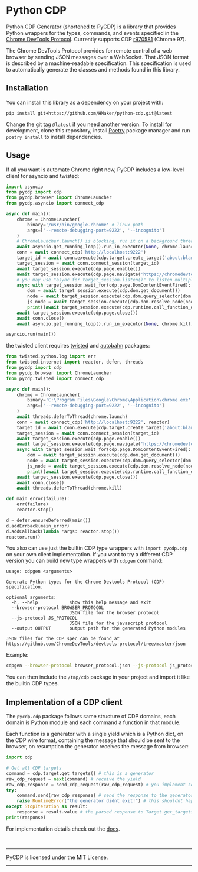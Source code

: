 # Python CDP
Python CDP Generator (shortened to PyCDP) is a library that provides
Python wrappers for the types, commands, and events specified in the [Chrome
DevTools Protocol][1]. Currently supports CDP [r970581][2] (Chrome 97).

The Chrome DevTools Protocol provides for remote control of a web browser by
sending JSON messages over a WebSocket. That JSON format is described by a
machine-readable specification. This specification is used to automatically
generate the classes and methods found in this library.

## Installation
You can install this library as a dependency on your project with:
```
pip install git+https://github.com/HMaker/python-cdp.git@latest
```
Change the git tag `@latest` if you need another version. To install for development, clone this
repository, install [Poetry][5] package manager and run `poetry install` to install dependencies.

## Usage
If all you want is automate Chrome right now, PyCDP includes a low-level client for asyncio and twisted:
```python
import asyncio
from pycdp import cdp
from pycdp.browser import ChromeLauncher
from pycdp.asyncio import connect_cdp

async def main():
    chrome = ChromeLauncher(
        binary='/usr/bin/google-chrome' # linux path
        args=['--remote-debugging-port=9222', '--incognito']
    )
    # ChromeLauncher.launch() is blocking, run it on a background thread
    await asyncio.get_running_loop().run_in_executor(None, chrome.launch)
    conn = await connect_cdp('http://localhost:9222')
    target_id = await conn.execute(cdp.target.create_target('about:blank'))
    target_session = await conn.connect_session(target_id)
    await target_session.execute(cdp.page.enable())
    await target_session.execute(cdp.page.navigate('https://chromedevtools.github.io/devtools-protocol/'))
    # you may use "async for target_session.listen()" to listen multiple events, here we listen just a single event.
    async with target_session.wait_for(cdp.page.DomContentEventFired):
        dom = await target_session.execute(cdp.dom.get_document())
        node = await target_session.execute(cdp.dom.query_selector(dom.node_id, 'p'))
        js_node = await target_session.execute(cdp.dom.resolve_node(node))
        print((await target_session.execute(cdp.runtime.call_function_on('function() {return this.innerText;}', js_node.object_id, return_by_value=True)))[0].value)
    await target_session.execute(cdp.page.close())
    await conn.close()
    await asyncio.get_running_loop().run_in_executor(None, chrome.kill)

asyncio.run(main())
```
the twisted client requires [twisted][6] and [autobahn][7] packages:
```python
from twisted.python.log import err
from twisted.internet import reactor, defer, threads
from pycdp import cdp
from pycdp.browser import ChromeLauncher
from pycdp.twisted import connect_cdp

async def main():
    chrome = ChromeLauncher(
        binary='C:\Program Files\Google\Chrome\Application\chrome.exe', # windows path
        args=['--remote-debugging-port=9222', '--incognito']
    )
    await threads.deferToThread(chrome.launch)
    conn = await connect_cdp('http://localhost:9222', reactor)
    target_id = await conn.execute(cdp.target.create_target('about:blank'))
    target_session = await conn.connect_session(target_id)
    await target_session.execute(cdp.page.enable())
    await target_session.execute(cdp.page.navigate('https://chromedevtools.github.io/devtools-protocol/'))
    async with target_session.wait_for(cdp.page.DomContentEventFired):
        dom = await target_session.execute(cdp.dom.get_document())
        node = await target_session.execute(cdp.dom.query_selector(dom.node_id, 'p'))
        js_node = await target_session.execute(cdp.dom.resolve_node(node))
        print((await target_session.execute(cdp.runtime.call_function_on('function() {return this.innerText;}', js_node.object_id, return_by_value=True)))[0].value)
    await target_session.execute(cdp.page.close())
    await conn.close()
    await threads.deferToThread(chrome.kill)

def main_error(failure):
    err(failure)
    reactor.stop()

d = defer.ensureDeferred(main())
d.addErrback(main_error)
d.addCallback(lambda *args: reactor.stop())
reactor.run()
```

You also can use just the builtin CDP type wrappers with `import pycdp.cdp` on your own client implementation. If you want to try a different CDP version you can build new type wrappers with `cdpgen` command:
```
usage: cdpgen <arguments>

Generate Python types for the Chrome Devtools Protocol (CDP) specification.

optional arguments:
  -h, --help            show this help message and exit
  --browser-protocol BROWSER_PROTOCOL
                        JSON file for the browser protocol
  --js-protocol JS_PROTOCOL
                        JSON file for the javascript protocol
  --output OUTPUT       output path for the generated Python modules

JSON files for the CDP spec can be found at https://github.com/ChromeDevTools/devtools-protocol/tree/master/json
```
Example:
```sh
cdpgen --browser-protocol browser_protocol.json --js-protocol js_protocol.json --output /tmp/cdp
```
You can then include the `/tmp/cdp` package in your project and import it like the builtin CDP types.

## Implementation of a CDP client
The `pycdp.cdp` package follows same structure of CDP domains, each domain is Python module and each command a function in that module.

Each function is a generator with a single yield which is a Python dict, on the CDP wire format,
containing the message that should be sent to the browser, on resumption the generator receives the message from browser:
```python
import cdp

# Get all CDP targets
command = cdp.target.get_targets() # this is a generator
raw_cdp_request = next(command) # receive the yield
raw_cdp_response = send_cdp_request(raw_cdp_request) # you implement send_cdp_request, raw_cdp_request is the JSON object that should be sent to browser
try:
    command.send(raw_cdp_response) # send the response to the generator where raw_cdp_response is the JSON object received from browser, it will raise StopIteration
    raise RuntimeError("the generator didnt exit!") # this shouldnt happen
except StopIteration as result:
    response = result.value # the parsed response to Target.get_targets() command
print(response)
```
For implementation details check out the [docs][3].

<br>
<hr>
PyCDP is licensed under the MIT License.
<hr>

[1]: https://chromedevtools.github.io/devtools-protocol/
[2]: https://github.com/ChromeDevTools/devtools-protocol/tree/1b1e643d77dacc9568b5acc1efdeaec19c048a27
[3]: docs/getting_started.rst
[4]: https://github.com/hyperiongray/trio-chrome-devtools-protocol
[5]: https://python-poetry.org/docs/
[6]: https://pypi.org/project/Twisted/
[7]: https://pypi.org/project/autobahn/
